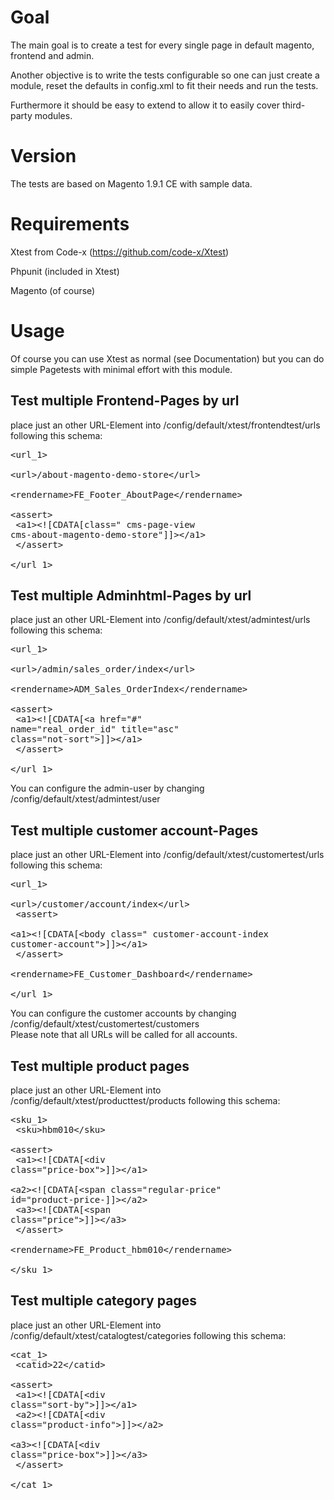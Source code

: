 # Goal

The main goal is to create a test for every single page in default magento, frontend and admin.

Another objective is to write the tests configurable so one can just create a module, reset the defaults in config.xml to fit their needs and run the tests.

Furthermore it should be easy to extend to allow it to easily cover third-party modules.

# Version

The tests are based on Magento 1.9.1 CE with sample data.

# Requirements

Xtest from Code-x (https://github.com/code-x/Xtest)

Phpunit (included in Xtest)

Magento (of course)

# Usage

Of course you can use Xtest as normal (see Documentation) but you can do simple Pagetests with minimal effort with this module.<br/>

## Test multiple Frontend-Pages by url

place just an other URL-Element into /config/default/xtest/frontendtest/urls following this schema: <pre>&lt;url_1&gt;<br/>
  &lt;url&gt;/about-magento-demo-store&lt;/url&gt;<br/>
  &lt;rendername&gt;FE_Footer_AboutPage&lt;/rendername&gt;<br/>
  &lt;assert&gt;<br/>
  &lt;a1&gt;&lt;![CDATA[class=" cms-page-view cms-about-magento-demo-store"]]&gt;&lt;/a1&gt;<br/>
  &lt;/assert&gt;<br/>
&lt;/url_1&gt;</pre>

## Test multiple Adminhtml-Pages by url

place just an other URL-Element into /config/default/xtest/admintest/urls following this schema: <pre>&lt;url_1&gt;<br/>
  &lt;url&gt;/admin/sales_order/index&lt;/url&gt;<br/>
  &lt;rendername&gt;ADM_Sales_OrderIndex&lt;/rendername&gt;<br/>
  &lt;assert&gt;<br/>
    &lt;a1&gt;&lt;![CDATA[&lt;a href="#" name="real_order_id" title="asc" class="not-sort"&gt;]]&gt;&lt;/a1&gt;<br/>
  &lt;/assert&gt;<br/>
&lt;/url_1&gt;</pre>
You can configure the admin-user by changing /config/default/xtest/admintest/user

## Test multiple customer account-Pages

place just an other URL-Element into /config/default/xtest/customertest/urls following this schema: <pre>&lt;url_1&gt;<br/>
  &lt;url&gt;/customer/account/index&lt;/url&gt;<br/>
  &lt;assert&gt;<br/>
  &lt;a1&gt;&lt;![CDATA[&lt;body class=" customer-account-index customer-account"&gt;]]&gt;&lt;/a1&gt;<br/>
  &lt;/assert&gt;<br/>
  &lt;rendername&gt;FE_Customer_Dashboard&lt;/rendername&gt;<br/>
&lt;/url_1&gt;</pre>
You can configure the customer accounts by changing /config/default/xtest/customertest/customers<br/>
Please note that all URLs will be called for all accounts.

## Test multiple product pages

place just an other URL-Element into /config/default/xtest/producttest/products following this schema: <pre>&lt;sku_1&gt;<br/>
  &lt;sku&gt;hbm010&lt;/sku&gt;<br/>
  &lt;assert&gt;<br/>
  &lt;a1&gt;&lt;![CDATA[&lt;div class="price-box"&gt;]]&gt;&lt;/a1&gt;<br/>
  &lt;a2&gt;&lt;![CDATA[&lt;span class="regular-price" id="product-price-]]&gt;&lt;/a2&gt;<br/>
  &lt;a3&gt;&lt;![CDATA[&lt;span class="price"&gt;]]&gt;&lt;/a3&gt;<br/>
  &lt;/assert&gt;<br/>
  &lt;rendername&gt;FE_Product_hbm010&lt;/rendername&gt;<br/>
&lt;/sku_1&gt;</pre>

## Test multiple category pages

place just an other URL-Element into /config/default/xtest/catalogtest/categories following this schema: <pre>&lt;cat_1&gt;<br/>
  &lt;catid&gt;22&lt;/catid&gt;<br/>
  &lt;assert&gt;<br/>
  &lt;a1&gt;&lt;![CDATA[&lt;div class="sort-by"&gt;]]&gt;&lt;/a1&gt;<br/>
  &lt;a2&gt;&lt;![CDATA[&lt;div class="product-info"&gt;]]&gt;&lt;/a2&gt;<br/>
  &lt;a3&gt;&lt;![CDATA[&lt;div class="price-box"&gt;]]&gt;&lt;/a3&gt;<br/>
  &lt;/assert&gt;<br/>
&lt;/cat_1&gt;</pre>


